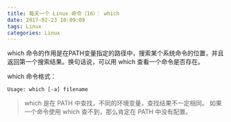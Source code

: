 ```yaml
---
title: 每天一个 Linux 命令（16）： which
date: 2017-02-23 10:09:09
tags: Linux
categories: Linux
---
```


which 命令的作用是在PATH变量指定的路径中，搜索某个系统命令的位置，并且返回第一个搜索结果。换句话说，可以用 which 查看一个命令是否存在。

<!-- more -->

which 命令格式：

```
Usage: which [-a] filename
```

>which 是在 PATH 中查找，不同的环境变量，查找结果不一定相同。
如果一个命令使用 which 查不到，那么肯定在 PATH 中没有配置。
